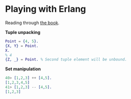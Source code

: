 # Playing with Erlang

Reading through [the book](http://learnyousomeerlang.com/starting-out-for-real).

**Tuple unpacking**

```erlang
Point = {4, 5}.
{X, Y} = Point.
X.
% 4
{Z, _} = Point. % Second tuple element will be unbound.
```

**Set manipulation**

```erlang
40> [1,2,3] ++ [4,5].
[1,2,3,4,5]
41> [1,2,3] -- [4,5].
[1,2,3]
```

